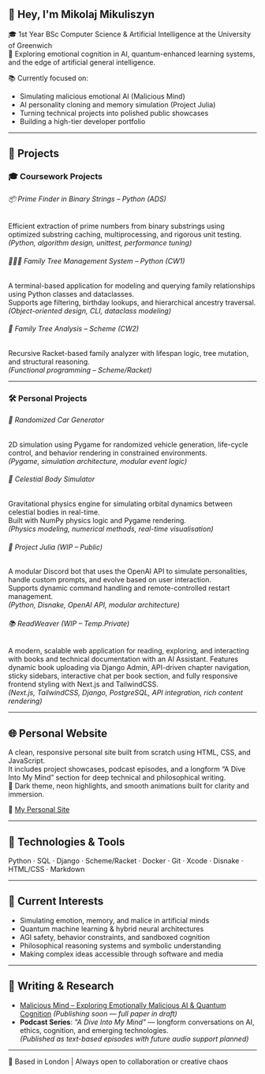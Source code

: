 ## 👋 Hey, I'm Mikolaj Mikuliszyn

🎓 1st Year BSc Computer Science & Artificial Intelligence at the University of Greenwich  
🧠 Exploring emotional cognition in AI, quantum-enhanced learning systems, and the edge of artificial general intelligence.

📚 Currently focused on:  
- Simulating malicious emotional AI (Malicious Mind)  
- AI personality cloning and memory simulation (Project Julia)  
- Turning technical projects into polished public showcases  
- Building a high-tier developer portfolio

---

## 🔭 Projects

### 🎓 Coursework Projects

###### 📦 Prime Finder in Binary Strings – Python (ADS)
Efficient extraction of prime numbers from binary substrings using optimized substring caching, multiprocessing, and rigorous unit testing.  
*(Python, algorithm design, unittest, performance tuning)*

###### 👨‍👩‍👧 Family Tree Management System – Python (CW1)  
A terminal-based application for modeling and querying family relationships using Python classes and dataclasses.  
Supports age filtering, birthday lookups, and hierarchical ancestry traversal.  
*(Object-oriented design, CLI, dataclass modeling)*

###### 🧬 Family Tree Analysis – Scheme (CW2)  
Recursive Racket-based family analyzer with lifespan logic, tree mutation, and structural reasoning.  
*(Functional programming – Scheme/Racket)*

---

### 🛠️ Personal Projects

###### 🚗 Randomized Car Generator  
2D simulation using Pygame for randomized vehicle generation, life-cycle control, and behavior rendering in constrained environments.  
*(Pygame, simulation architecture, modular event logic)*

###### 🌌 Celestial Body Simulator  
Gravitational physics engine for simulating orbital dynamics between celestial bodies in real-time.  
Built with NumPy physics logic and Pygame rendering.  
*(Physics modeling, numerical methods, real-time visualisation)*

###### 🤖 Project Julia *(WIP – Public)*  
A modular Discord bot that uses the OpenAI API to simulate personalities, handle custom prompts, and evolve based on user interaction.  
Supports dynamic command handling and remote-controlled restart management.  
*(Python, Disnake, OpenAI API, modular architecture)*

###### 📚 ReadWeaver *(WIP – Temp.Private)*  
A modern, scalable web application for reading, exploring, and interacting with books and technical documentation with an AI Assistant.
Features dynamic book uploading via Django Admin, API-driven chapter navigation, sticky sidebars, interactive chat per book section, and fully responsive frontend styling with Next.js and TailwindCSS.  
*(Next.js, TailwindCSS, Django, PostgreSQL, API integration, rich content rendering)*

---

## 🌐 Personal Website

A clean, responsive personal site built from scratch using HTML, CSS, and JavaScript.  
It includes project showcases, podcast episodes, and a longform “A Dive Into My Mind” section for deep technical and philosophical writing.  
🎨 Dark theme, neon highlights, and smooth animations built for clarity and immersion.

🔗 [My Personal Site](https://miki-przygoda.github.io)

---

## 🧪 Technologies & Tools

Python · SQL · Django · Scheme/Racket · Docker · Git · Xcode · Disnake · HTML/CSS · Markdown

---

## 🧠 Current Interests

- Simulating emotion, memory, and malice in artificial minds  
- Quantum machine learning & hybrid neural architectures  
- AGI safety, behavior constraints, and sandboxed cognition  
- Philosophical reasoning systems and symbolic understanding  
- Making complex ideas accessible through software and media

---

## 📘 Writing & Research

- [Malicious Mind – Exploring Emotionally Malicious AI & Quantum Cognition](#) *(Publishing soon — full paper in draft)*  
- **Podcast Series**: *"A Dive Into My Mind"* — longform conversations on AI, ethics, cognition, and emerging technologies.  
  *(Published as text-based episodes with future audio support planned)*

---

📍 Based in London | Always open to collaboration or creative chaos  
